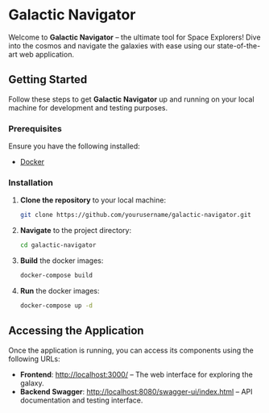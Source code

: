 # Galactic Navigator

Welcome to **Galactic Navigator** – the ultimate tool for Space Explorers! Dive into the cosmos and navigate the galaxies with ease using our state-of-the-art web application.

## Getting Started

Follow these steps to get **Galactic Navigator** up and running on your local machine for development and testing purposes.

### Prerequisites

Ensure you have the following installed:
- [Docker](https://www.docker.com/get-started)

### Installation

1. **Clone the repository** to your local machine:
   ```sh
   git clone https://github.com/yourusername/galactic-navigator.git

2. **Navigate** to the project directory:
   ```sh
   cd galactic-navigator

3. **Build** the docker images:
   ```sh
   docker-compose build

4. **Run** the docker images:
   ```sh
   docker-compose up -d

## Accessing the Application

Once the application is running, you can access its components using the following URLs:

- **Frontend**: [http://localhost:3000/](http://localhost:3000/) – The web interface for exploring the galaxy.
- **Backend Swagger**: [http://localhost:8080/swagger-ui/index.html](http://localhost:8080/swagger-ui/index.html) – API documentation and testing interface.
